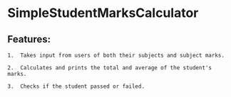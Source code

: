 #   SimpleStudentMarksCalculator

##  Features:

    1.  Takes input from users of both their subjects and subject marks.

    2.  Calculates and prints the total and average of the student's marks.

    3.  Checks if the student passed or failed.